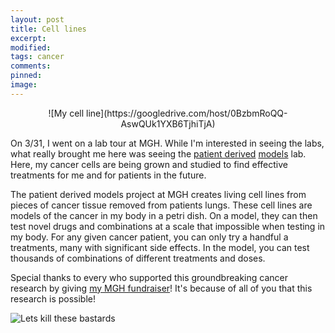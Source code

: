 ```yaml
---
layout: post
title: Cell lines
excerpt:
modified:
tags: cancer
comments:
pinned: 
image:
---
```

<div style="text-align:center" markdown="1">
![My cell line](https://googledrive.com/host/0BzbmRoQQ-AswQUk1YXB6TjhiTjA)
</div>

On 3/31, I went on a lab tour at MGH. While I'm interested in seeing the labs, what really brought me here was seeing the [patient derived](https://www.ncbi.nlm.nih.gov/pmc/articles/PMC4388482/) [models](https://www.youtube.com/watch?v=iYGssyvXwl4) lab. Here, my cancer cells are being grown and studied to find effective treatments for me and for patients in the future.

The patient derived models project at MGH creates living cell lines from pieces of cancer tissue removed from patients lungs. These cell lines are models of the cancer in my body in a petri dish. On a model, they can then test novel drugs and combinations at a scale that impossible when testing in my body. For any given cancer patient, you can only try a handful a treatments, many with significant side effects. In the model, you can test thousands of combinations of different treatments and doses.

Special thanks to every who supported this groundbreaking cancer research by giving [my MGH fundraiser](https://fundraise.massgeneral.org/allen-lee)! It's because of all of you that this research is possible!

![Lets kill these bastards](https://googledrive.com/host/0BzbmRoQQ-AswZi1MM1djQm03VHM)



